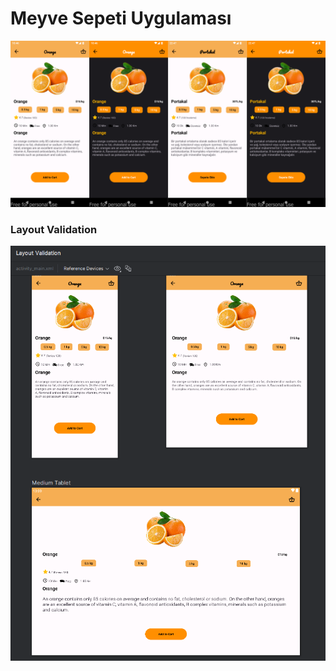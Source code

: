 <h1>Meyve Sepeti Uygulaması</h1>


![images](meyveSepeti.png)


<h3>Layout Validation </h3>

![images](layoutValidation.png)
